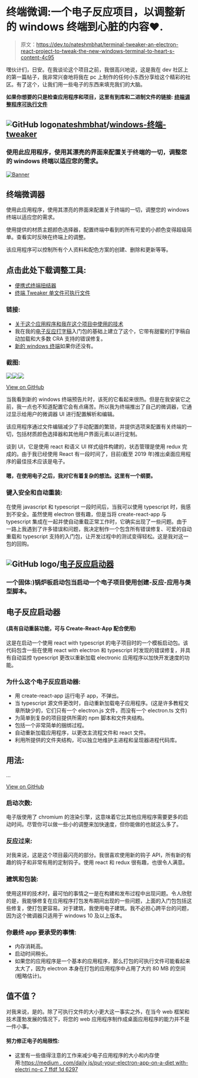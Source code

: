 # 终端微调:一个电子反应项目，以调整新的 windows 终端到心脏的内容❤.

> 原文：<https://dev.to/nateshmbhat/terminal-tweaker-an-electron-react-project-to-tweak-the-new-windows-terminal-to-heart-s-content-4c95>

嘿伙计们，日安。在我谈论这个项目之前，我很高兴地说，这是我在 dev 社区上的第一篇帖子，我非常兴奋地将我在 pc 上制作的任何小东西分享给这个精彩的社区。有了这个，让我们用一些电子的东西来填充我们的大脑。

**如果你想要的只是检查应用程序和项目，这里有到库和二进制文件的链接:**
**[终端调整程序可执行文件](https://github.com/nateshmbhat/windows-terminal-tweaker/releases)**

## ![GitHub logo](img/a73f630113876d78cff79f59c2125b24.png)[nateshmbhat](https://github.com/nateshmbhat)/[windows-终端-tweaker](https://github.com/nateshmbhat/windows-terminal-tweaker)

### 使用此应用程序，使用其漂亮的界面来配置关于终端的一切，调整您的 windows 终端以适应您的需求。

<article class="markdown-body entry-content container-lg" itemprop="text">

[![Banner](img/5b233bfbc0c6b3e1d5f12f9a0bd60dd9.png)](https://raw.githubusercontent.com/nateshmbhat/windows-terminal-tweaker/master/./renderer/assets/app.svg)

# 终端微调器

使用此应用程序，使用其漂亮的界面来配置关于终端的一切，调整您的 windows 终端以适应您的需求。

使用提供的材质主题颜色选择器，配置终端中看到的所有可爱的小颜色变得超级简单。查看实时反映在终端上的调整。

该应用程序可以控制所有个人资料和配色方案的创建、删除和更新等等。

## 点击此处下载调整工具:

*   [便携式终端扭结器](https://github.com/nateshmbhat/windows-terminal-tweaker/releases/download/0.1.1/Terminal.Tweaker.Portable.zip)
*   [终端 Tweaker 单文件可执行文件](https://github.com/nateshmbhat/windows-terminal-tweaker/releases/download/0.1.1/Terminal.Tweaker.0.1.1.single.executable.exe)

### 链接:

*   [关于这个应用程序和我在这个项目中使用的技术](https://bit.ly/2MhyTAp)
*   我在我的[电子反应打字稿](https://github.com/nateshmbhat/electron-react-ts-starter)入门包的基础上建立了这个，它带有甜蜜的打字稿自动加载和大多数 CRA 支持的错误修复。
*   [新的 windows 终端](https://www.microsoft.com/store/productId/9N0DX20HK701)如果你还没有。

### 截图:

[![](img/d5823e8f802918991694439cde9cf46f.png)](https://user-images.githubusercontent.com/23279926/62006828-aa62ef80-b163-11e9-82e3-afcead79e368.PNG)[![](img/a12c55eef92a21f4b439d0ed5ff416a0.png)](https://user-images.githubusercontent.com/23279926/62006825-a9ca5900-b163-11e9-8e9a-0647d1ed2870.PNG)[![](img/95852702781a8dcc61433a31399b8007.png)](https://user-images.githubusercontent.com/23279926/62006827-a9ca5900-b163-11e9-9647-0920a673935b.PNG)

</article>

[View on GitHub](https://github.com/nateshmbhat/windows-terminal-tweaker)

当我看到新的 windows 终端预告片时，该死的它看起来很热。但是在我安装它之前，我一点也不知道配置它会有点痛苦。所以我为终端推出了自己的微调器，它通过显示给用户的微调器 UI 进行配置解析和编辑。

该应用程序通过文件编辑减少了手动配置的繁琐，并提供选项来配置有关终端的一切，包括材质颜色选择器和其他用户界面元素以进行定制。

谈到 UI，它是使用 react 和语义 UI 样式组件构建的，状态管理是使用 redux 完成的。由于我已经使用 React 有一段时间了，目前(截至 2019 年)推出桌面应用程序的最佳技术应该是电子。

#### 嗯，在使用电子之后，我对它有着复杂的想法。这里有一个纲要。

### 键入安全和自动重装:

在使用 javascript 和 typescript 一段时间后，当我可以使用 typescript 时，我感到不安全。虽然使用 electron 很有趣，但是当将 create-react-app 与 typescript 集成在一起并使自动重载正常工作时，它确实出现了一些问题。由于一路上我遇到了许多错误和问题，我决定制作一个包含所有错误修复、可爱的自动重载和 typescript 支持的入门包，让开发过程中的测试变得轻松。这是我对这一包的回购。

## ![GitHub logo](img/a73f630113876d78cff79f59c2125b24.png)/[电子反应启动器](https://github.com/nateshmbhat/electron-react-ts-starter)

### 一个固体:)锅炉板启动包当启动一个电子项目使用创建-反应-应用与类型脚本。

<article class="markdown-body entry-content container-lg" itemprop="text">

# 电子反应启动器

#### (具有自动重装功能，可与 Create-React-App 配合使用)

这是在启动一个使用 react with typescript 的电子项目时的一个模板启动包。该代码包含一些在使用 react with electron 和 typescript 时发现的错误修复，并具有自动监控 typescript 更改以重新加载 electronic 应用程序以加快开发速度的功能。

### 为什么这个电子反应启动器:

*   用 create-react-app 运行电子 app，不弹出。
*   当 typescript 源文件更改时，自动重新加载电子应用程序。(这是许多教程文章所缺少的，它们只有一个 electron.js 文件，而没有一个 electron.ts 文件)
*   为简单到复杂的项目提供所需的 npm 脚本和文件夹结构。
*   包括一个非常简单的捆绑过程。
*   自动重新加载应用程序，以更改主流程文件和 react 文件。
*   利用所提供的文件夹结构，可以独立地维护主进程和呈现器进程代码库。

## 用法:

…</article>

[View on GitHub](https://github.com/nateshmbhat/electron-react-ts-starter)

### 启动次数:

电子版使用了 chromium 的渲染引擎，这意味着它比其他应用程序需要更多的启动时间。尽管你可以做一些小的调整来加快速度，但你能做的也就这么多了。

### 反应过来:

对我来说，这是这个项目最闪亮的部分。我很喜欢使用新的钩子 API，所有新的有趣的钩子和非常有用的定制钩子。使用 react 和 redux 很有趣，也很令人满意。

### 建筑和包装:

使用这样的技术时，最可怕的事情之一是在构建和发布过程中出现问题。令人欣慰的是，我能够修复在应用程序打包发布期间出现的一些问题，上面的入门包包括这些修复，使打包更容易。对于建筑，我使用电子建筑。我不必担心跨平台的问题，因为这个微调器只适用于 windows 10 及以上版本。

### 你最终 app 要承受的事情:

*   内存消耗高。
*   启动时间稍长。
*   如果您的应用程序是一个基本的应用程序，那么打包的可执行文件可能看起来太大了，因为 electron 本身在打包的应用程序中占用了大约 80 MB 的空间(粗略估计)。

## 值不值？

对我来说，是的。除了可执行文件的大小更大这一事实之外，在当今 web 框架和技术蓬勃发展的情况下，将您的 web 应用程序制作成桌面应用程序的能力并不是一件小事。

#### 努力修正电子的局限性:

*   这里有一些值得注意的工作来减少电子应用程序的大小和内存使用:[https://medium . com/daily js/put-your-electron-app-on-a-diet with-electri no-c 7 ffdf 1d 6297](https://medium.com/dailyjs/put-your-electron-app-on-a-diet-with-electrino-c7ffdf1d6297)